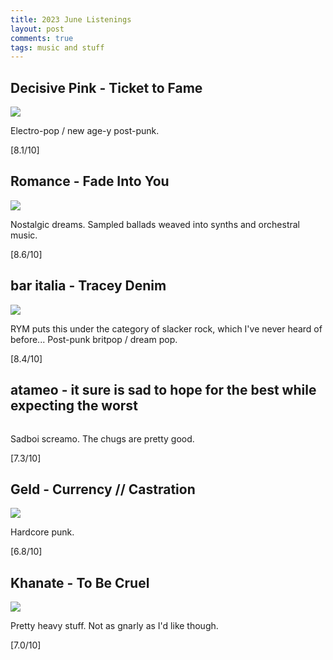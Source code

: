 ```yaml
---
title: 2023 June Listenings
layout: post
comments: true
tags: music and stuff
---
```


## Decisive Pink - Ticket to Fame

  ![](https://f4.bcbits.com/img/a2352823682_16.jpg)

  Electro-pop / new age-y post-punk.

  [8.1/10]
  
## Romance - Fade Into You

  ![](https://assets.boomkat.com/spree/products/870793/large/cover.jpg)

  Nostalgic dreams. Sampled ballads weaved into synths and orchestral music.

  [8.6/10]

## bar italia - Tracey Denim

  ![](https://f4.bcbits.com/img/a0987131267_16.jpg)

  RYM puts this under the category of slacker rock, which I've never heard of before... Post-punk britpop / dream pop.

  [8.4/10]

## atameo - it sure is sad to hope for the best while expecting the worst

  ![]()

  Sadboi screamo. The chugs are pretty good.

  [7.3/10]

## Geld - Currency // Castration

  ![](https://f4.bcbits.com/img/a1997046881_16.jpg)

  Hardcore punk.

  [6.8/10]

## Khanate - To Be Cruel

  ![](https://f4.bcbits.com/img/a3411741448_16.jpg)

  Pretty heavy stuff. Not as gnarly as I'd like though.

  [7.0/10]
